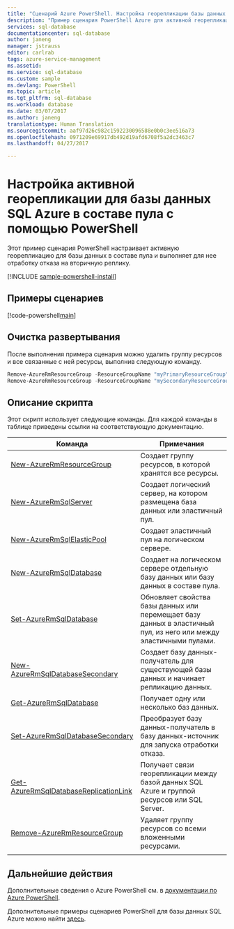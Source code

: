 ```yaml
---
title: "Сценарий Azure PowerShell. Настройка георепликации базы данных SQL в составе пула | Документация Майкрософт"
description: "Пример сценария PowerShell Azure для активной георепликации базы данных SQL Azure в составе пула."
services: sql-database
documentationcenter: sql-database
author: janeng
manager: jstrauss
editor: carlrab
tags: azure-service-management
ms.assetid: 
ms.service: sql-database
ms.custom: sample
ms.devlang: PowerShell
ms.topic: article
ms.tgt_pltfrm: sql-database
ms.workload: database
ms.date: 03/07/2017
ms.author: janeng
translationtype: Human Translation
ms.sourcegitcommit: aaf97d26c982c1592230096588e0b0c3ee516a73
ms.openlocfilehash: 0971209e69917db492d19afd6708f5a2dc3463c7
ms.lasthandoff: 04/27/2017

---
```


# <a name="configure-active-geo-replication-for-a-pooled-azure-sql-database-using-powershell"></a>Настройка активной георепликации для базы данных SQL Azure в составе пула с помощью PowerShell

Этот пример сценария PowerShell настраивает активную георепликацию для базы данных в составе пула и выполняет для нее отработку отказа на вторичную реплику.

[!INCLUDE [sample-powershell-install](../../../includes/sample-powershell-install-no-ssh.md)]

## <a name="sample-scripts"></a>Примеры сценариев

[!code-powershell[main](../../../powershell_scripts/sql-database/setup-geodr-and-failover-pool/setup-geodr-and-failover-pool.ps1 "Настройка активной георепликации для эластичного пула")]

## <a name="clean-up-deployment"></a>Очистка развертывания

После выполнения примера сценария можно удалить группу ресурсов и все связанные с ней ресурсы, выполнив следующую команду.

```powershell
Remove-AzureRmResourceGroup -ResourceGroupName "myPrimaryResourceGroup"
Remove-AzureRmResourceGroup -ResourceGroupName "mySecondaryResourceGroup"
```

## <a name="script-explanation"></a>Описание скрипта

Этот скрипт использует следующие команды. Для каждой команды в таблице приведены ссылки на соответствующую документацию.

| Команда | Примечания |
|---|---|
| [New-AzureRmResourceGroup](/powershell/module/azurerm.resources/new-azurermresourcegroup) | Создает группу ресурсов, в которой хранятся все ресурсы. |
| [New-AzureRmSqlServer](/powershell/module/azurerm.sql/new-azurermsqlserver) | Создает логический сервер, на котором размещена база данных или эластичный пул. |
| [New-AzureRmSqlElasticPool](/powershell/module/azurerm.sql/new-azurermsqlelasticpool) | Создает эластичный пул на логическом сервере. |
| [New-AzureRmSqlDatabase](/powershell/module/azurerm.sql/new-azurermsqldatabase) | Создает на логическом сервере отдельную базу данных или базу данных в составе пула. |
| [Set-AzureRmSqlDatabase](/powershell/module/azurerm.sql/set-azurermsqldatabase) | Обновляет свойства базы данных или перемещает базу данных в эластичный пул, из него или между эластичными пулами. |
| [New-AzureRmSqlDatabaseSecondary](/powershell/module/azurerm.sql/new-azurermsqldatabasesecondary)| Создает базу данных-получатель для существующей базы данных и начинает репликацию данных. |
| [Get-AzureRmSqlDatabase](/powershell/module/azurerm.sql/get-azurermsqldatabase)| Получает одну или несколько баз данных. |
| [Set-AzureRmSqlDatabaseSecondary](/powershell/module/azurerm.sql/set-azurermsqldatabasesecondary)| Преобразует базу данных-получатель в базу данных-источник для запуска отработки отказа.|
| [Get-AzureRmSqlDatabaseReplicationLink](/powershell/module/azurerm.sql/get-azurermsqldatabasereplicationlink) | Получает связи георепликации между базой данных SQL Azure и группой ресурсов или SQL Server. |
| [Remove-AzureRmResourceGroup](/powershell/module/azurerm.resources/remove-azurermresourcegroup) | Удаляет группу ресурсов со всеми вложенными ресурсами. |
|||

## <a name="next-steps"></a>Дальнейшие действия

Дополнительные сведения о Azure PowerShell см. в [документации по Azure PowerShell](/powershell/azure/overview).

Дополнительные примеры сценариев PowerShell для базы данных SQL Azure можно найти [здесь](../sql-database-powershell-samples.md).

